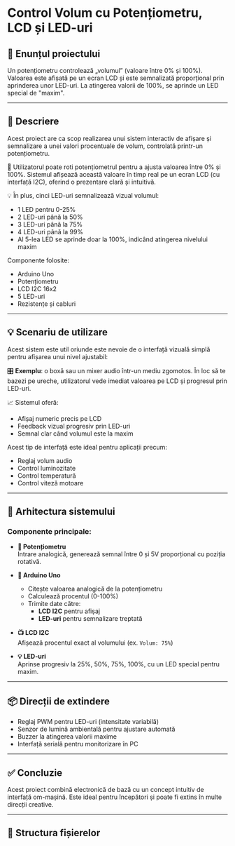 # Control Volum cu Potențiometru, LCD și LED-uri


## 📌 Enunțul proiectului

Un potențiometru controlează „volumul” (valoare între 0% și 100%). Valoarea este afișată pe un ecran LCD și este semnalizată proporțional prin aprinderea unor LED-uri. La atingerea valorii de 100%, se aprinde un LED special de "maxim".

---

## 📖 Descriere

Acest proiect are ca scop realizarea unui sistem interactiv de afișare și semnalizare a unei valori procentuale de volum, controlată printr-un potențiometru.

🔧 Utilizatorul poate roti potențiometrul pentru a ajusta valoarea între 0% și 100%. Sistemul afișează această valoare în timp real pe un ecran LCD (cu interfață I2C), oferind o prezentare clară și intuitivă.

💡 În plus, cinci LED-uri semnalizează vizual volumul:

- 1 LED pentru 0-25%
- 2 LED-uri până la 50%
- 3 LED-uri până la 75%
- 4 LED-uri până la 99%
- Al 5-lea LED se aprinde doar la 100%, indicând atingerea nivelului maxim

Componente folosite:
- Arduino Uno
- Potențiometru
- LCD I2C 16x2
- 5 LED-uri
- Rezistențe și cabluri

---

## 💡 Scenariu de utilizare

Acest sistem este util oriunde este nevoie de o interfață vizuală simplă pentru afișarea unui nivel ajustabil:

🎛️ **Exemplu**: o boxă sau un mixer audio într-un mediu zgomotos. În loc să te bazezi pe ureche, utilizatorul vede imediat valoarea pe LCD și progresul prin LED-uri.

📈 Sistemul oferă:
- Afișaj numeric precis pe LCD
- Feedback vizual progresiv prin LED-uri
- Semnal clar când volumul este la maxim

Acest tip de interfață este ideal pentru aplicații precum:
- Reglaj volum audio
- Control luminozitate
- Control temperatură
- Control viteză motoare

---

## 🧩 Arhitectura sistemului

### Componente principale:

- **🔘 Potențiometru**  
  Intrare analogică, generează semnal între 0 și 5V proporțional cu poziția rotativă.

- **🧠 Arduino Uno**  
  - Citește valoarea analogică de la potențiometru
  - Calculează procentul (0-100%)
  - Trimite date către:
    - **LCD I2C** pentru afișaj
    - **LED-uri** pentru semnalizare treptată

- **📺 LCD I2C**  
  Afișează procentul exact al volumului (ex. `Volum: 75%`)

- **💡 LED-uri**  
  Aprinse progresiv la 25%, 50%, 75%, 100%, cu un LED special pentru maxim.

---


## 📦 Direcții de extindere

- Reglaj PWM pentru LED-uri (intensitate variabilă)
- Senzor de lumină ambientală pentru ajustare automată
- Buzzer la atingerea valorii maxime
- Interfață serială pentru monitorizare în PC

---

## ✅ Concluzie

Acest proiect combină electronică de bază cu un concept intuitiv de interfață om-mașină. Este ideal pentru începători și poate fi extins în multe direcții creative.

---

## 📁 Structura fișierelor

